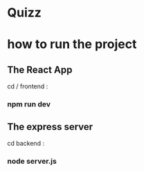 # Quizz


# how to run the project 
## The React App

cd / frontend :

### npm run dev  

## The express server 

cd backend :

### node server.js
